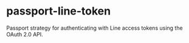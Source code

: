 # passport-line-token
Passport strategy for authenticating with Line access tokens using the OAuth 2.0 API.
